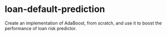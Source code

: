 # loan-default-prediction
Create an implementation of AdaBoost, from scratch, and use it to boost the performance of loan risk predictor.
